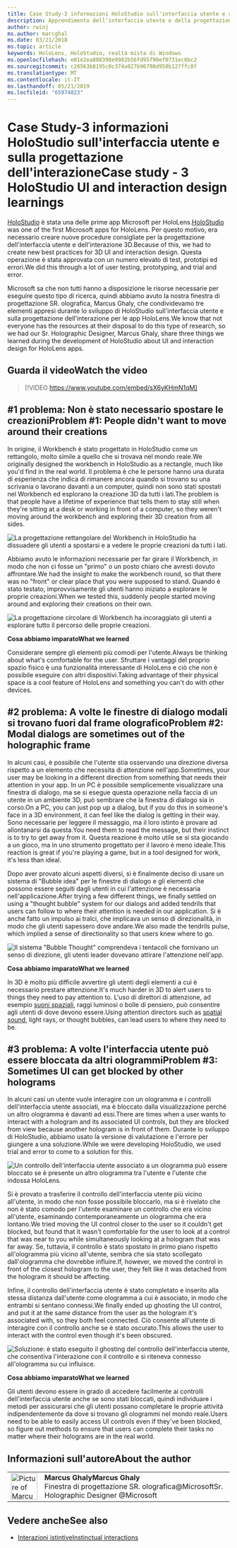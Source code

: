 ```yaml
---
title: Case Study-3 informazioni HoloStudio sull'interfaccia utente e sulla progettazione dell'interazione
description: Apprendimento dell'interfaccia utente e della progettazione dell'interazione HoloStudio
author: rwinj
ms.author: marcghal
ms.date: 03/21/2018
ms.topic: article
keywords: HoloLens, HoloStudio, realtà mista di Windows
ms.openlocfilehash: e01e2ea888398e9982b56fd95f90ef0731ec6bc2
ms.sourcegitcommit: c20563b8195c0c374a927b96708d958b127ffc8f
ms.translationtype: MT
ms.contentlocale: it-IT
ms.lasthandoff: 05/21/2019
ms.locfileid: "65974823"
---
```

# <a name="case-study---3-holostudio-ui-and-interaction-design-learnings"></a><span data-ttu-id="588ba-104">Case Study-3 informazioni HoloStudio sull'interfaccia utente e sulla progettazione dell'interazione</span><span class="sxs-lookup"><span data-stu-id="588ba-104">Case study - 3 HoloStudio UI and interaction design learnings</span></span>

<span data-ttu-id="588ba-105">[HoloStudio](https://www.youtube.com/watch?v=BRIJG0x_We8) è stata una delle prime app Microsoft per HoloLens.</span><span class="sxs-lookup"><span data-stu-id="588ba-105">[HoloStudio](https://www.youtube.com/watch?v=BRIJG0x_We8) was one of the first Microsoft apps for HoloLens.</span></span> <span data-ttu-id="588ba-106">Per questo motivo, era necessario creare nuove procedure consigliate per la progettazione dell'interfaccia utente e dell'interazione 3D.</span><span class="sxs-lookup"><span data-stu-id="588ba-106">Because of this, we had to create new best practices for 3D UI and interaction design.</span></span> <span data-ttu-id="588ba-107">Questa operazione è stata approvata con un numero elevato di test, prototipi ed errori.</span><span class="sxs-lookup"><span data-stu-id="588ba-107">We did this through a lot of user testing, prototyping, and trial and error.</span></span>

<span data-ttu-id="588ba-108">Microsoft sa che non tutti hanno a disposizione le risorse necessarie per eseguire questo tipo di ricerca, quindi abbiamo avuto la nostra finestra di progettazione SR. olografica, Marcus Ghaly, che condividevamo tre elementi appresi durante lo sviluppo di HoloStudio sull'interfaccia utente e sulla progettazione dell'interazione per le app HoloLens.</span><span class="sxs-lookup"><span data-stu-id="588ba-108">We know that not everyone has the resources at their disposal to do this type of research, so we had our Sr. Holographic Designer, Marcus Ghaly, share three things we learned during the development of HoloStudio about UI and interaction design for HoloLens apps.</span></span>

## <a name="watch-the-video"></a><span data-ttu-id="588ba-109">Guarda il video</span><span class="sxs-lookup"><span data-stu-id="588ba-109">Watch the video</span></span>

>[!VIDEO https://www.youtube.com/embed/sX6yKHmN1qM]

## <a name="problem-1-people-didnt-want-to-move-around-their-creations"></a><span data-ttu-id="588ba-110">#1 problema: Non è stato necessario spostare le creazioni</span><span class="sxs-lookup"><span data-stu-id="588ba-110">Problem #1: People didn't want to move around their creations</span></span>

<span data-ttu-id="588ba-111">In origine, il Workbench è stato progettato in HoloStudio come un rettangolo, molto simile a quello che si trovava nel mondo reale.</span><span class="sxs-lookup"><span data-stu-id="588ba-111">We originally designed the workbench in HoloStudio as a rectangle, much like you'd find in the real world.</span></span> <span data-ttu-id="588ba-112">Il problema è che le persone hanno una durata di esperienza che indica di rimanere ancora quando si trovano su una scrivania o lavorano davanti a un computer, quindi non sono stati spostati nel Workbench ed esplorano la creazione 3D da tutti i lati.</span><span class="sxs-lookup"><span data-stu-id="588ba-112">The problem is that people have a lifetime of experience that tells them to stay still when they're sitting at a desk or working in front of a computer, so they weren't moving around the workbench and exploring their 3D creation from all sides.</span></span>

![La progettazione rettangolare del Workbench in HoloStudio ha dissuadere gli utenti a spostarsi e a vedere le proprie creazioni da tutti i lati.](images/rectangular-workbench-500px.jpg)

<span data-ttu-id="588ba-114">Abbiamo avuto le informazioni necessarie per far girare il Workbench, in modo che non ci fosse un "primo" o un posto chiaro che avresti dovuto affrontare.</span><span class="sxs-lookup"><span data-stu-id="588ba-114">We had the insight to make the workbench round, so that there was no "front" or clear place that you were supposed to stand.</span></span> <span data-ttu-id="588ba-115">Quando è stato testato, improvvisamente gli utenti hanno iniziato a esplorare le proprie creazioni.</span><span class="sxs-lookup"><span data-stu-id="588ba-115">When we tested this, suddenly people started moving around and exploring their creations on their own.</span></span>

![La progettazione circolare di Workbench ha incoraggiato gli utenti a esplorare tutto il percorso delle proprie creazioni.](images/circular-workbench-500px.jpg)

<span data-ttu-id="588ba-117">**Cosa abbiamo imparato**</span><span class="sxs-lookup"><span data-stu-id="588ba-117">**What we learned**</span></span>

<span data-ttu-id="588ba-118">Considerare sempre gli elementi più comodi per l'utente.</span><span class="sxs-lookup"><span data-stu-id="588ba-118">Always be thinking about what's comfortable for the user.</span></span> <span data-ttu-id="588ba-119">Sfruttare i vantaggi del proprio spazio fisico è una funzionalità interessante di HoloLens e ciò che non è possibile eseguire con altri dispositivi.</span><span class="sxs-lookup"><span data-stu-id="588ba-119">Taking advantage of their physical space is a cool feature of HoloLens and something you can't do with other devices.</span></span>

## <a name="problem-2-modal-dialogs-are-sometimes-out-of-the-holographic-frame"></a><span data-ttu-id="588ba-120">#2 problema: A volte le finestre di dialogo modali si trovano fuori dal frame olografico</span><span class="sxs-lookup"><span data-stu-id="588ba-120">Problem #2: Modal dialogs are sometimes out of the holographic frame</span></span>

<span data-ttu-id="588ba-121">In alcuni casi, è possibile che l'utente stia osservando una direzione diversa rispetto a un elemento che necessita di attenzione nell'app.</span><span class="sxs-lookup"><span data-stu-id="588ba-121">Sometimes, your user may be looking in a different direction from something that needs their attention in your app.</span></span> <span data-ttu-id="588ba-122">In un PC è possibile semplicemente visualizzare una finestra di dialogo, ma se si esegue questa operazione nella faccia di un utente in un ambiente 3D, può sembrare che la finestra di dialogo sia in corso.</span><span class="sxs-lookup"><span data-stu-id="588ba-122">On a PC, you can just pop up a dialog, but if you do this in someone's face in a 3D environment, it can feel like the dialog is getting in their way.</span></span> <span data-ttu-id="588ba-123">Sono necessarie per leggere il messaggio, ma il loro istinto è provare ad allontanarsi da questa.</span><span class="sxs-lookup"><span data-stu-id="588ba-123">You need them to read the message, but their instinct is to try to get away from it.</span></span> <span data-ttu-id="588ba-124">Questa reazione è molto utile se si sta giocando a un gioco, ma in uno strumento progettato per il lavoro è meno ideale.</span><span class="sxs-lookup"><span data-stu-id="588ba-124">This reaction is great if you're playing a game, but in a tool designed for work, it's less than ideal.</span></span>

<span data-ttu-id="588ba-125">Dopo aver provato alcuni aspetti diversi, si è finalmente deciso di usare un sistema di "Bubble idea" per le finestre di dialogo e gli elementi che possono essere seguiti dagli utenti in cui l'attenzione è necessaria nell'applicazione.</span><span class="sxs-lookup"><span data-stu-id="588ba-125">After trying a few different things, we finally settled on using a "thought bubble" system for our dialogs and added tendrils that users can follow to where their attention is needed in our application.</span></span> <span data-ttu-id="588ba-126">Si è anche fatto un impulso ai tralci, che implicava un senso di direzionalità, in modo che gli utenti sapessero dove andare.</span><span class="sxs-lookup"><span data-stu-id="588ba-126">We also made the tendrils pulse, which implied a sense of directionality so that users knew where to go.</span></span>

![Il sistema "Bubble Thought" comprendeva i tentacoli che fornivano un senso di direzione, gli utenti leader dovevano attirare l'attenzione nell'app.](images/thought-bubble-500px.jpg)

<span data-ttu-id="588ba-128">**Cosa abbiamo imparato**</span><span class="sxs-lookup"><span data-stu-id="588ba-128">**What we learned**</span></span>

<span data-ttu-id="588ba-129">In 3D è molto più difficile avvertire gli utenti degli elementi a cui è necessario prestare attenzione.</span><span class="sxs-lookup"><span data-stu-id="588ba-129">It's much harder in 3D to alert users to things they need to pay attention to.</span></span> <span data-ttu-id="588ba-130">L'uso di direttori di attenzione, ad esempio [suoni spaziali](spatial-sound.md), raggi luminosi o bolle di pensiero, può consentire agli utenti di dove devono essere.</span><span class="sxs-lookup"><span data-stu-id="588ba-130">Using attention directors such as [spatial sound](spatial-sound.md), light rays, or thought bubbles, can lead users to where they need to be.</span></span>

## <a name="problem-3-sometimes-ui-can-get-blocked-by-other-holograms"></a><span data-ttu-id="588ba-131">#3 problema: A volte l'interfaccia utente può essere bloccata da altri ologrammi</span><span class="sxs-lookup"><span data-stu-id="588ba-131">Problem #3: Sometimes UI can get blocked by other holograms</span></span>

<span data-ttu-id="588ba-132">In alcuni casi un utente vuole interagire con un ologramma e i controlli dell'interfaccia utente associati, ma è bloccato dalla visualizzazione perché un altro ologramma è davanti ad essi.</span><span class="sxs-lookup"><span data-stu-id="588ba-132">There are times when a user wants to interact with a hologram and its associated UI controls, but they are blocked from view because another hologram is in front of them.</span></span> <span data-ttu-id="588ba-133">Durante lo sviluppo di HoloStudio, abbiamo usato la versione di valutazione e l'errore per giungere a una soluzione.</span><span class="sxs-lookup"><span data-stu-id="588ba-133">While we were developing HoloStudio, we used trial and error to come to a solution for this.</span></span>

![Un controllo dell'interfaccia utente associato a un ologramma può essere bloccato se è presente un altro ologramma tra l'utente e l'utente che indossa HoloLens.](images/ui-blocked-500px.jpg)

<span data-ttu-id="588ba-135">Si è provato a trasferire il controllo dell'interfaccia utente più vicino all'utente, in modo che non fosse possibile bloccarlo, ma si è rivelato che non è stato comodo per l'utente esaminare un controllo che era vicino all'utente, esaminando contemporaneamente un ologramma che era lontano.</span><span class="sxs-lookup"><span data-stu-id="588ba-135">We tried moving the UI control closer to the user so it couldn't get blocked, but found that it wasn't comfortable for the user to look at a control that was near to you while simultaneously looking at a hologram that was far away.</span></span> <span data-ttu-id="588ba-136">Se, tuttavia, il controllo è stato spostato in primo piano rispetto all'ologramma più vicino all'utente, sembra che sia stato scollegato dall'ologramma che dovrebbe influire.</span><span class="sxs-lookup"><span data-stu-id="588ba-136">If, however, we moved the control in front of the closest hologram to the user, they felt like it was detached from the hologram it should be affecting.</span></span>

<span data-ttu-id="588ba-137">Infine, il controllo dell'interfaccia utente è stato completato e inserito alla stessa distanza dall'utente come ologramma a cui è associato, in modo che entrambi si sentano connessi.</span><span class="sxs-lookup"><span data-stu-id="588ba-137">We finally ended up ghosting the UI control, and put it at the same distance from the user as the hologram it's associated with, so they both feel connected.</span></span> <span data-ttu-id="588ba-138">Ciò consente all'utente di interagire con il controllo anche se è stato oscurato.</span><span class="sxs-lookup"><span data-stu-id="588ba-138">This allows the user to interact with the control even though it's been obscured.</span></span>

![Soluzione: è stato eseguito il ghosting del controllo dell'interfaccia utente, che consentiva l'interazione con il controllo e si riteneva connesso all'ologramma su cui influisce.](images/ghosting-ui-500px.jpg)

<span data-ttu-id="588ba-140">**Cosa abbiamo imparato**</span><span class="sxs-lookup"><span data-stu-id="588ba-140">**What we learned**</span></span>

<span data-ttu-id="588ba-141">Gli utenti devono essere in grado di accedere facilmente ai controlli dell'interfaccia utente anche se sono stati bloccati, quindi individuare i metodi per assicurarsi che gli utenti possano completare le proprie attività indipendentemente da dove si trovano gli ologrammi nel mondo reale.</span><span class="sxs-lookup"><span data-stu-id="588ba-141">Users need to be able to easily access UI controls even if they've been blocked, so figure out methods to ensure that users can complete their tasks no matter where their holograms are in the real world.</span></span>

## <a name="about-the-author"></a><span data-ttu-id="588ba-142">Informazioni sull'autore</span><span class="sxs-lookup"><span data-stu-id="588ba-142">About the author</span></span>

<table style="border-collapse:collapse">
<tr>
<td style="border-style: none" width="60"><img alt="Picture of Marcus Ghaly" width="60" height="60" src="images/marcus-ghaly-200px.jpg"></td>
<td style="border-style: none"><span data-ttu-id="588ba-143"><b>Marcus Ghaly</b></span><span class="sxs-lookup"><span data-stu-id="588ba-143"><b>Marcus Ghaly</b></span></span><br><span data-ttu-id="588ba-144">Finestra di progettazione SR. olografica@Microsoft</span><span class="sxs-lookup"><span data-stu-id="588ba-144">Sr. Holographic Designer @Microsoft</span></span></td>
</tr>
</table>

## <a name="see-also"></a><span data-ttu-id="588ba-145">Vedere anche</span><span class="sxs-lookup"><span data-stu-id="588ba-145">See also</span></span>
* [<span data-ttu-id="588ba-146">Interazioni istintive</span><span class="sxs-lookup"><span data-stu-id="588ba-146">Instinctual interactions</span></span>](interaction-fundamentals.md)

 
